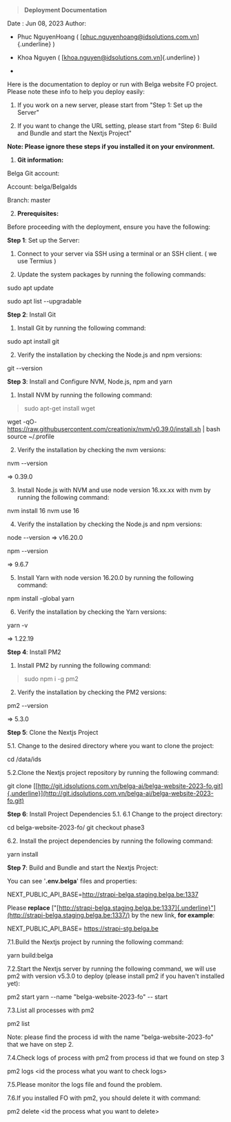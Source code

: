 > **Deployment Documentation**

Date : Jun 08, 2023 Author:

-   Phuc NguyenHoang ( [phuc.nguyenhoang@idsolutions.com.vn]{.underline}
    )

-   Khoa Nguyen ( [khoa.nguyen@idsolutions.com.vn]{.underline} )

-   

Here is the documentation to deploy or run with Belga website FO
project. Please note these info to help you deploy easily:

1.  If you work on a new server, please start from \"Step 1: Set up the
    Server\"

2.  If you want to change the URL setting, please start from \"Step 6:
    Build and Bundle and start the Nextjs Project\"

**Note: Please ignore these steps if you installed it on your
environment.**

1.  **Git information:**

Belga Git account:

Account: belga/BelgaIds

Branch: master

2.  **Prerequisites:**

Before proceeding with the deployment, ensure you have the following:

**Step 1**: Set up the Server:

1.  Connect to your server via SSH using a terminal or an SSH client. (
    we use Termius )

2.  Update the system packages by running the following commands:

sudo apt update

sudo apt list \--upgradable

**Step 2**: Install Git

1.  Install Git by running the following command:

sudo apt install git

2.  Verify the installation by checking the Node.js and npm versions:

git \--version

**Step 3**: Install and Configure NVM, Node.js, npm and yarn

1.  Install NVM by running the following command:

> sudo apt-get install wget

wget -qO-
https://raw.githubusercontent.com/creationix/nvm/v0.39.0/install.sh \|
bash source \~/.profile

2.  Verify the installation by checking the nvm versions:

nvm \--version

=\> 0.39.0

3.  Install Node.js with NVM and use node version 16.xx.xx with nvm by
    running the following command:

nvm install 16 nvm use 16

4.  Verify the installation by checking the Node.js and npm versions:

node --version =\> v16.20.0

npm --version

=\> 9.6.7

5.  Install Yarn with node version 16.20.0 by running the following
    command:

npm install -global yarn

6.  Verify the installation by checking the Yarn versions:

yarn -v

=\> 1.22.19

**Step 4**: Install PM2

1.  Install PM2 by running the following command:

> sudo npm i -g pm2

2.  Verify the installation by checking the PM2 versions:

pm2 \--version

=\> 5.3.0

**Step 5**: Clone the Nextjs Project

5.1. Change to the desired directory where you want to clone the
project:

cd /data/ids

5.2.Clone the Nextjs project repository by running the following
command:

git clone
[[http://git.idsolutions.com.vn/belga-ai/belga-website-2023-fo.git]{.underline}](http://git.idsolutions.com.vn/belga-ai/belga-website-2023-fo.git)

**Step 6**: Install Project Dependencies 5.1. 6.1 Change to the project
directory:

cd belga-website-2023-fo/ git checkout phase3

6.2. Install the project dependencies by running the following command:

yarn install

**Step 7**: Build and Bundle and start the Nextjs Project:

You can see '**.env.belga**' files and properties:

NEXT_PUBLIC_API_BASE=http://strapi-belga.staging.belga.be:1337

Please **replace**
["[http://strapi-belga.staging.belga.be:1337]{.underline}"](http://strapi-belga.staging.belga.be:1337/)
by the new link, **for example**:

NEXT_PUBLIC_API_BASE= https://strapi-stg.belga.be

7.1.Build the Nextjs project by running the following command:

yarn build:belga

7.2.Start the Nextjs server by running the following command, we will
use pm2 with version v5.3.0 to deploy (please install pm2 if you haven't
installed yet):

pm2 start yarn \--name \"belga-website-2023-fo\" \-- start

7.3.List all processes with pm2

pm2 list

Note: please find the process id with the name \"belga-website-2023-fo\"
that we have on step 2.

7.4.Check logs of process with pm2 from process id that we found on step
3

pm2 logs \<id the process what you want to check logs\>

7.5.Please monitor the logs file and found the problem.

7.6.If you installed FO with pm2, you should delete it with command:

pm2 delete \<id the process what you want to delete\>
